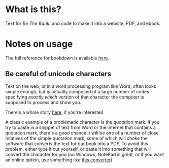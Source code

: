 # What is this?

Text for _Be The Bank_, and code to make it into a website, PDF, and ebook.

# Notes on usage

The full reference for bookdown is available [here](https://bookdown.org/yihui/bookdown/).

## Be careful of unicode characters
Text on the web, or in a word processing program like Word, often looks simple enough, but is actually composed of a large number of codes specifying *exactly which* version of that character the computer is supposed to process and show you. 

There's a whole story [here](https://www.joelonsoftware.com/2003/10/08/the-absolute-minimum-every-software-developer-absolutely-positively-must-know-about-unicode-and-character-sets-no-excuses/), if you're interested. 

A classic example of a problematic character is the quotation mark. If you try to paste in a snippet of text from Word or the internet that contains a quotation mark, there's a good chance it will be one of a number of close relatives of the simple quotation mark, some of which will choke the software that converts the text for our book into a PDF. To avoid this problem, either type it out yourself, or paste it into something that will convert the character for you (on Windows, NotePad is great, or if you want an online option, use something like [this converter](https://onlineasciitools.com/convert-unicode-to-ascii)).
